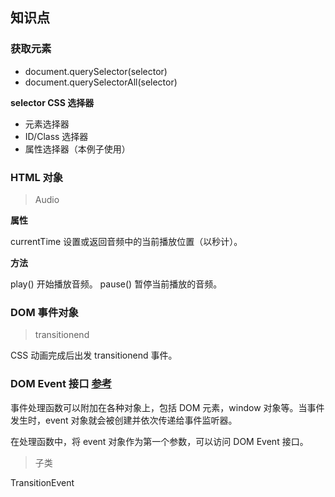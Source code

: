 ## 知识点

### 获取元素

- document.querySelector(selector) 
- document.querySelectorAll(selector)

**selector CSS 选择器**

- 元素选择器
- ID/Class 选择器
- 属性选择器（本例子使用）

### HTML 对象

> Audio

**属性**

currentTime 设置或返回音频中的当前播放位置（以秒计）。

**方法**

play() 开始播放音频。
pause()	暂停当前播放的音频。

### DOM 事件对象 

> transitionend 

CSS 动画完成后出发 transitionend 事件。

### DOM Event 接口 [参考](https://developer.mozilla.org/zh-CN/docs/Web/API/Event#DOM_event_handler_List)

事件处理函数可以附加在各种对象上，包括 DOM 元素，window 对象等。当事件发生时，event 对象就会被创建并依次传递给事件监听器。

在处理函数中，将 event 对象作为第一个参数，可以访问 DOM Event 接口。

> 子类

TransitionEvent





